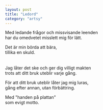 ```yaml
---
layout: post
title: "Ledord"
category: "artsy"
---
```


Med ledande frågor och missvisande leenden<br />
har du omedvetet misslett mig för lätt.

Det är min börda att bära,<br />
tillika en skuld.
<br />
<br />
<br />
Jag låter det ske och ger dig villigt makten<br />
trots att ditt bruk uteblir varje gång.

För att ditt bruk uteblir låter jag mig luras,<br />
gång efter annan, utan förbättring.

Med "handen på plattan"<br />
som evigt motto.

